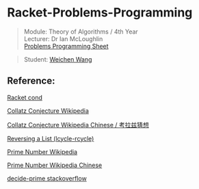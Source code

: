 # Racket-Problems-Programming
> Module: Theory of Algorithms / 4th Year  
> Lecturer: Dr Ian McLoughlin  
> [Problems Programming Sheet](https://github.com/w326004741/Racket-Problems-Programming/blob/master/problems-programming%20project.pdf)  

> Student: [Weichen Wang](https://github.com/w326004741)


## Reference:
[Racket cond](https://docs.racket-lang.org/guide/conditionals.html)                                              

[Collatz Conjecture Wikipedia](https://docs.racket-lang.org/guide/conditionals.html)                                        

[Collatz Conjecture Wikipedia Chinese / 考拉兹猜想](https://zh.wikipedia.org/wiki/%E8%80%83%E6%8B%89%E5%85%B9%E7%8C%9C%E6%83%B3)

[Reversing a List (lcycle-rcycle)](https://github.com/w326004741/Racket-Ex/blob/master/3.grcomdiv.rkt)

[Prime Number Wikipedia](https://en.wikipedia.org/wiki/Prime_number)

[Prime Number Wikipedia Chinese](https://zh.wikipedia.org/wiki/%E7%B4%A0%E6%95%B0)

[decide-prime stackoverflow](https://stackoverflow.com/questions/13791047/scheme-prime-numbers)
